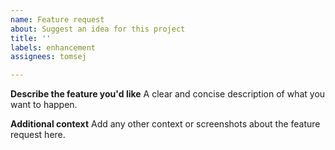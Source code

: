 ```yaml
---
name: Feature request
about: Suggest an idea for this project
title: ''
labels: enhancement
assignees: tomsej

---
```


**Describe the feature you'd like**
A clear and concise description of what you want to happen.

**Additional context**
Add any other context or screenshots about the feature request here.
